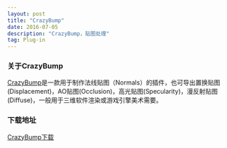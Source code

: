 ```yaml
---
layout: post
title: "CrazyBump"
date: 2016-07-05
description: "CrazyBump，贴图处理"
tag: Plug-in
---  
```

### 关于CrazyBump
[CrazyBump](http://www.crazybump.com/)是一款用于制作法线贴图（Normals）的插件，也可导出置换贴图(Displacement)，AO贴图(Occlusion)，高光贴图(Specularity)，漫反射贴图(Diffuse)，一般用于三维软件渲染或游戏引擎美术需要。

### 下载地址

[CrazyBump下载](http://pan.baidu.com/s/1skW4iip)
